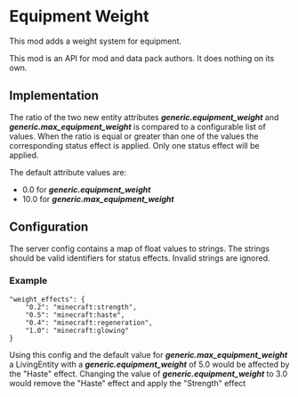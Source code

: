 # Equipment Weight

This mod adds a weight system for equipment.

This mod is an API for mod and data pack authors. It does nothing on its own.

## Implementation

The ratio of the two new entity attributes **_generic.equipment_weight_** and **_generic.max_equipment_weight_** is compared to a configurable list of values. When the ratio is equal or greater than one of the values the corresponding status effect is applied. Only one status effect will be applied.

The default attribute values are:
- 0.0 for **_generic.equipment_weight_**
- 10.0 for **_generic.max_equipment_weight_**

## Configuration

The server config contains a map of float values to strings. The strings should be valid identifiers for status effects. Invalid strings are ignored.

### Example

    "weight_effects": {
        "0.2": "minecraft:strength",
        "0.5": "minecraft:haste",
        "0.4": "minecraft:regeneration",
        "1.0": "minecraft:glowing"
    }

Using this config and the default value for **_generic.max_equipment_weight_** a LivingEntity with a **_generic.equipment_weight_** of 5.0 would be affected by the "Haste" effect.
Changing the value of **_generic.equipment_weight_** to 3.0 would remove the "Haste" effect and apply the "Strength" effect
